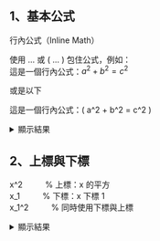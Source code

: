 ## 1、基本公式<br>

行內公式（Inline Math）

使用 $...$ 或 \( ... \) 包住公式，例如： <br>
這是一個行內公式：$a^2 + b^2 = c^2$ <br>

或是以下 <br>

這是一個行內公式：\( a^2 + b^2 = c^2 \)<br>

<details>
<Summary>
顯示結果
</Summary>
<img src="001.jpg" />
</details>


## 2、上標與下標<br>
x^2    &nbsp;&nbsp;&nbsp;&nbsp;&nbsp;&nbsp;&nbsp;&nbsp; % 上標：x 的平方  <br>
x_1    &nbsp;&nbsp;&nbsp;&nbsp;&nbsp;&nbsp;&nbsp;&nbsp; % 下標：x 下標 1  <br>
x_1^2  &nbsp;&nbsp;&nbsp;&nbsp;&nbsp;&nbsp;&nbsp;&nbsp; % 同時使用下標與上標  <br>

<details>
<Summary>
顯示結果
</Summary>
<img src="002.jpg" />
</details>


